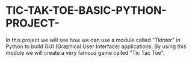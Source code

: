 # TIC-TAK-TOE-BASIC-PYTHON-PROJECT-
In this project we will see how we can use a module called "Tkinter" in Python to build GUI (Graphical User Interface) applications. By using this module we will create a very famous game called "Tic Tac Toe".
